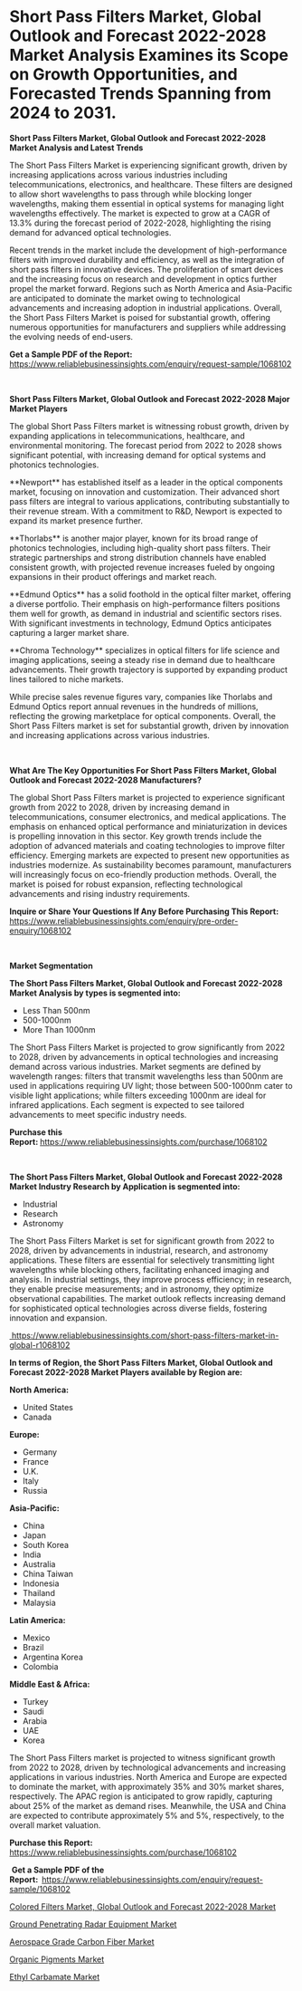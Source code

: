 <p><h1>Short Pass Filters Market, Global Outlook and Forecast 2022-2028 Market Analysis Examines its Scope on Growth Opportunities, and Forecasted Trends Spanning from 2024 to 2031.</h1></p><p><strong>Short Pass Filters Market, Global Outlook and Forecast 2022-2028 Market Analysis and Latest Trends</strong></p>
<p><p>The Short Pass Filters Market is experiencing significant growth, driven by increasing applications across various industries including telecommunications, electronics, and healthcare. These filters are designed to allow short wavelengths to pass through while blocking longer wavelengths, making them essential in optical systems for managing light wavelengths effectively. The market is expected to grow at a CAGR of 13.3% during the forecast period of 2022-2028, highlighting the rising demand for advanced optical technologies.</p><p>Recent trends in the market include the development of high-performance filters with improved durability and efficiency, as well as the integration of short pass filters in innovative devices. The proliferation of smart devices and the increasing focus on research and development in optics further propel the market forward. Regions such as North America and Asia-Pacific are anticipated to dominate the market owing to technological advancements and increasing adoption in industrial applications. Overall, the Short Pass Filters Market is poised for substantial growth, offering numerous opportunities for manufacturers and suppliers while addressing the evolving needs of end-users.</p></p>
<p><strong>Get a Sample PDF of the Report:&nbsp;</strong> <a href="https://www.reliablebusinessinsights.com/enquiry/request-sample/1068102">https://www.reliablebusinessinsights.com/enquiry/request-sample/1068102</a></p>
<p>&nbsp;</p>
<p><strong>Short Pass Filters Market, Global Outlook and Forecast 2022-2028 Major Market Players</strong></p>
<p><p>The global Short Pass Filters market is witnessing robust growth, driven by expanding applications in telecommunications, healthcare, and environmental monitoring. The forecast period from 2022 to 2028 shows significant potential, with increasing demand for optical systems and photonics technologies.</p><p>**Newport** has established itself as a leader in the optical components market, focusing on innovation and customization. Their advanced short pass filters are integral to various applications, contributing substantially to their revenue stream. With a commitment to R&D, Newport is expected to expand its market presence further.</p><p>**Thorlabs** is another major player, known for its broad range of photonics technologies, including high-quality short pass filters. Their strategic partnerships and strong distribution channels have enabled consistent growth, with projected revenue increases fueled by ongoing expansions in their product offerings and market reach.</p><p>**Edmund Optics** has a solid foothold in the optical filter market, offering a diverse portfolio. Their emphasis on high-performance filters positions them well for growth, as demand in industrial and scientific sectors rises. With significant investments in technology, Edmund Optics anticipates capturing a larger market share.</p><p>**Chroma Technology** specializes in optical filters for life science and imaging applications, seeing a steady rise in demand due to healthcare advancements. Their growth trajectory is supported by expanding product lines tailored to niche markets.</p><p>While precise sales revenue figures vary, companies like Thorlabs and Edmund Optics report annual revenues in the hundreds of millions, reflecting the growing marketplace for optical components. Overall, the Short Pass Filters market is set for substantial growth, driven by innovation and increasing applications across various industries.</p></p>
<p>&nbsp;</p>
<p><strong>What Are The Key Opportunities For Short Pass Filters Market, Global Outlook and Forecast 2022-2028 Manufacturers?</strong></p>
<p><p>The global Short Pass Filters market is projected to experience significant growth from 2022 to 2028, driven by increasing demand in telecommunications, consumer electronics, and medical applications. The emphasis on enhanced optical performance and miniaturization in devices is propelling innovation in this sector. Key growth trends include the adoption of advanced materials and coating technologies to improve filter efficiency. Emerging markets are expected to present new opportunities as industries modernize. As sustainability becomes paramount, manufacturers will increasingly focus on eco-friendly production methods. Overall, the market is poised for robust expansion, reflecting technological advancements and rising industry requirements.</p></p>
<p><strong>Inquire or Share Your Questions If Any Before Purchasing This Report:</strong> <a href="https://www.reliablebusinessinsights.com/enquiry/pre-order-enquiry/1068102">https://www.reliablebusinessinsights.com/enquiry/pre-order-enquiry/1068102</a></p>
<p>&nbsp;</p>
<p><strong>Market Segmentation</strong></p>
<p><strong>The Short Pass Filters Market, Global Outlook and Forecast 2022-2028 Market Analysis by types is segmented into:</strong></p>
<p><ul><li>Less Than 500nm</li><li>500-1000nm</li><li>More Than 1000nm</li></ul></p>
<p><p>The Short Pass Filters Market is projected to grow significantly from 2022 to 2028, driven by advancements in optical technologies and increasing demand across various industries. Market segments are defined by wavelength ranges: filters that transmit wavelengths less than 500nm are used in applications requiring UV light; those between 500-1000nm cater to visible light applications; while filters exceeding 1000nm are ideal for infrared applications. Each segment is expected to see tailored advancements to meet specific industry needs.</p></p>
<p><strong>Purchase this Report:&nbsp;</strong><a href="https://www.reliablebusinessinsights.com/purchase/1068102">https://www.reliablebusinessinsights.com/purchase/1068102</a></p>
<p>&nbsp;</p>
<p><strong>The Short Pass Filters Market, Global Outlook and Forecast 2022-2028 Market Industry Research by Application is segmented into:</strong></p>
<p><ul><li>Industrial</li><li>Research</li><li>Astronomy</li></ul></p>
<p><p>The Short Pass Filters Market is set for significant growth from 2022 to 2028, driven by advancements in industrial, research, and astronomy applications. These filters are essential for selectively transmitting light wavelengths while blocking others, facilitating enhanced imaging and analysis. In industrial settings, they improve process efficiency; in research, they enable precise measurements; and in astronomy, they optimize observational capabilities. The market outlook reflects increasing demand for sophisticated optical technologies across diverse fields, fostering innovation and expansion.</p></p>
<p><a href="https://www.reliablebusinessinsights.com/short-pass-filters-market-in-global-r1068102">&nbsp;https://www.reliablebusinessinsights.com/short-pass-filters-market-in-global-r1068102</a></p>
<p><strong>In terms of Region, the Short Pass Filters Market, Global Outlook and Forecast 2022-2028 Market Players available by Region are:</strong></p>
<p>
    <p> <strong> North America: </strong>
        <ul>
            <li>United States</li>
            <li>Canada</li>
        </ul>
        </p> 
    <p> <strong> Europe: </strong>
        <ul>
            <li>Germany</li>
            <li>France</li>
            <li>U.K.</li>
            <li>Italy</li>
            <li>Russia</li>
        </ul>
        </p> 
    <p> <strong> Asia-Pacific: </strong>
        <ul>
            <li>China</li>
            <li>Japan</li>
            <li>South Korea</li>
            <li>India</li>
            <li>Australia</li>
            <li>China Taiwan</li>
            <li>Indonesia</li>
            <li>Thailand</li>
            <li>Malaysia</li>
        </ul>
        </p> 
    <p> <strong> Latin America: </strong>
        <ul>
            <li>Mexico</li>
            <li>Brazil</li>
            <li>Argentina Korea</li>
            <li>Colombia</li>
        </ul>
        </p> 
    <p> <strong> Middle East & Africa: </strong>
        <ul>
            <li>Turkey</li>
            <li>Saudi</li>
            <li>Arabia</li>
            <li>UAE</li>
            <li>Korea</li>
        </ul>
    </p>
    </p>
<p><p>The Short Pass Filters market is projected to witness significant growth from 2022 to 2028, driven by technological advancements and increasing applications in various industries. North America and Europe are expected to dominate the market, with approximately 35% and 30% market shares, respectively. The APAC region is anticipated to grow rapidly, capturing about 25% of the market as demand rises. Meanwhile, the USA and China are expected to contribute approximately 5% and 5%, respectively, to the overall market valuation.</p></p>
<p><strong>Purchase this Report: </strong><a href="https://www.reliablebusinessinsights.com/purchase/1068102">https://www.reliablebusinessinsights.com/purchase/1068102</a></p>
<p>&nbsp;<strong>Get a Sample PDF of the Report:&nbsp;&nbsp;</strong><a href="https://www.reliablebusinessinsights.com/enquiry/request-sample/1068102">https://www.reliablebusinessinsights.com/enquiry/request-sample/1068102</a></p>
<p><strong></strong></p>
<p><p><a href="https://github.com/SanjidaMahmud81/Market-Research-Report-List-1/blob/main/colored-filters-market-global-outlook-and-forecast-2022-2028-market.md">Colored Filters Market, Global Outlook and Forecast 2022-2028 Market</a></p><p><a href="https://medium.com/@jacob.gibson4568/the-ground-penetrating-radar-equipment-industry-analysis-report-offers-a-comprehensive-and-ab8b0f12de7a?postPublishedType=initial">Ground Penetrating Radar Equipment Market</a></p><p><a href="https://issuu.com/reportprime-2/docs/aerospace-grade-carbon-fiber-market_4b4abe906ba04f">Aerospace Grade Carbon Fiber Market</a></p><p><a href="https://www.linkedin.com/pulse/deep-dive-organic-pigments-market-itstrends-segmentation-dthwf?trackingId=ORiVEpW3THS%2F1%2BoOrFdrUQ%3D%3D">Organic Pigments Market</a></p><p><a href="https://issuu.com/reportprime-2/docs/ethyl-carbamate-market-size-2030.pp_850a7038e7aa07">Ethyl Carbamate Market</a></p></p>
